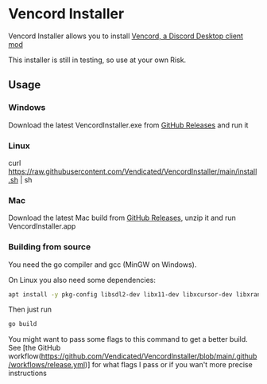 # Vencord Installer

Vencord Installer allows you to install [Vencord, a Discord Desktop client mod](https://github.com/Vendicated/Vencord)

This installer is still in testing, so use at your own Risk.

## Usage

### Windows

Download the latest VencordInstaller.exe from [GitHub Releases](https://github.com/Vendicated/VencordInstaller/releases/latest) and run it

### Linux

curl https://raw.githubusercontent.com/Vendicated/VencordInstaller/main/install.sh | sh

### Mac

Download the latest Mac build from [GitHub Releases](https://github.com/Vendicated/VencordInstaller/releases/latest), unzip it and run VencordInstaller.app

### Building from source

You need the go compiler and gcc (MinGW on Windows).

On Linux you also need some dependencies:

```sh
apt install -y pkg-config libsdl2-dev libx11-dev libxcursor-dev libxrandr-dev libxinerama-dev libxi-dev libglx-dev libgl1-mesa-dev libxxf86vm-dev
```

Then just run

```sh
go build
```

You might want to pass some flags to this command to get a better build.
See [the GitHub workflow(https://github.com/Vendicated/VencordInstaller/blob/main/.github/workflows/release.yml)] for what flags I pass or if you wan't more precise instructions

